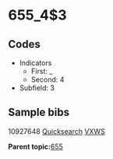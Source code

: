# 655\_4$3

## Codes

-   Indicators
    -   First: \_
    -   Second: 4
-   Subfield: 3

## Sample bibs

10927648 [Quicksearch](https://search.library.yale.edu/catalog/10927648) [VXWS](http://prodorbis.library.yale.edu:7014/vxws/GetHoldingsService?bibId=10927648)

**Parent topic:**[655](../../tags/655/655.md)

